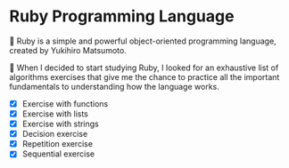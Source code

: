 <h1>Ruby Programming Language</h1>

:gem: Ruby is a simple and powerful object-oriented programming language, created by Yukihiro Matsumoto. 

:page_facing_up: When I decided to start studying Ruby, I looked for an exhaustive list of algorithms exercises that give me the chance to practice all the important fundamentals to understanding how the language works. 

- [x] Exercise with functions
- [x] Exercise with lists
- [x] Exercise with strings
- [x] Decision exercise
- [x] Repetition exercise 
- [x] Sequential exercise
